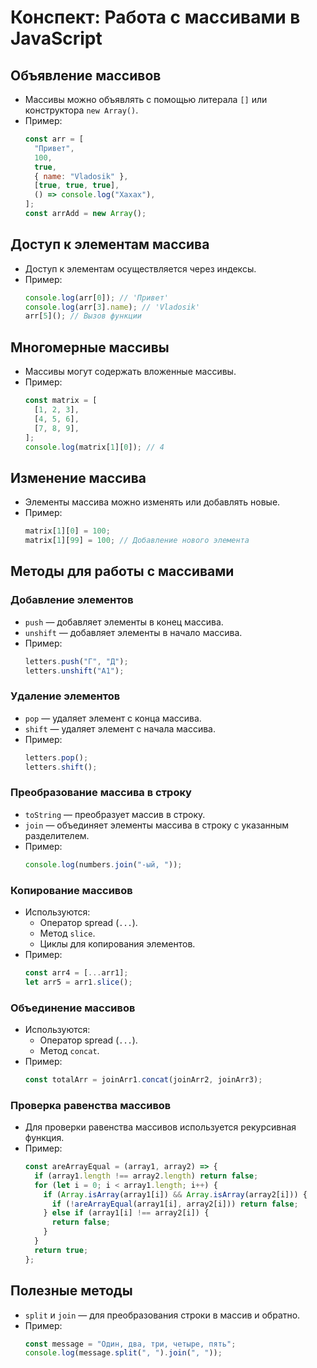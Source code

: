 # Конспект: Работа с массивами в JavaScript

## Объявление массивов

- Массивы можно объявлять с помощью литерала `[]` или конструктора `new Array()`.
- Пример:
  ```javascript
  const arr = [
    "Привет",
    100,
    true,
    { name: "Vladosik" },
    [true, true, true],
    () => console.log("Хахах"),
  ];
  const arrAdd = new Array();
  ```

## Доступ к элементам массива

- Доступ к элементам осуществляется через индексы.
- Пример:
  ```javascript
  console.log(arr[0]); // 'Привет'
  console.log(arr[3].name); // 'Vladosik'
  arr[5](); // Вызов функции
  ```

## Многомерные массивы

- Массивы могут содержать вложенные массивы.
- Пример:
  ```javascript
  const matrix = [
    [1, 2, 3],
    [4, 5, 6],
    [7, 8, 9],
  ];
  console.log(matrix[1][0]); // 4
  ```

## Изменение массива

- Элементы массива можно изменять или добавлять новые.
- Пример:
  ```javascript
  matrix[1][0] = 100;
  matrix[1][99] = 100; // Добавление нового элемента
  ```

## Методы для работы с массивами

### Добавление элементов

- `push` — добавляет элементы в конец массива.
- `unshift` — добавляет элементы в начало массива.
- Пример:
  ```javascript
  letters.push("Г", "Д");
  letters.unshift("А1");
  ```

### Удаление элементов

- `pop` — удаляет элемент с конца массива.
- `shift` — удаляет элемент с начала массива.
- Пример:
  ```javascript
  letters.pop();
  letters.shift();
  ```

### Преобразование массива в строку

- `toString` — преобразует массив в строку.
- `join` — объединяет элементы массива в строку с указанным разделителем.
- Пример:
  ```javascript
  console.log(numbers.join("-ый, "));
  ```

### Копирование массивов

- Используются:
  - Оператор spread (`...`).
  - Метод `slice`.
  - Циклы для копирования элементов.
- Пример:
  ```javascript
  const arr4 = [...arr1];
  let arr5 = arr1.slice();
  ```

### Объединение массивов

- Используются:
  - Оператор spread (`...`).
  - Метод `concat`.
- Пример:
  ```javascript
  const totalArr = joinArr1.concat(joinArr2, joinArr3);
  ```

### Проверка равенства массивов

- Для проверки равенства массивов используется рекурсивная функция.
- Пример:
  ```javascript
  const areArrayEqual = (array1, array2) => {
    if (array1.length !== array2.length) return false;
    for (let i = 0; i < array1.length; i++) {
      if (Array.isArray(array1[i]) && Array.isArray(array2[i])) {
        if (!areArrayEqual(array1[i], array2[i])) return false;
      } else if (array1[i] !== array2[i]) {
        return false;
      }
    }
    return true;
  };
  ```

## Полезные методы

- `split` и `join` — для преобразования строки в массив и обратно.
- Пример:
  ```javascript
  const message = "Один, два, три, четыре, пять";
  console.log(message.split(", ").join(", "));
  ```
